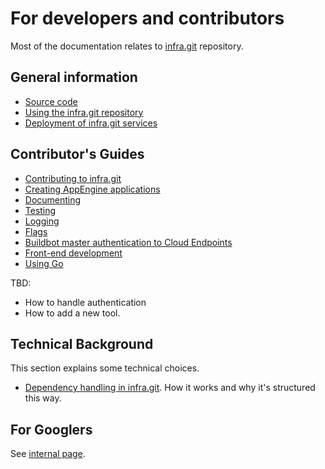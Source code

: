 # For developers and contributors

Most of the documentation relates to
[infra.git](https://chromium.googlesource.com/infra/infra/+/master) repository.

## General information

* [Source code](source.md)
* [Using the infra.git repository](usage.md)
* [Deployment of infra.git services](deployment.md)

## Contributor's Guides

* [Contributing to infra.git](contributing.md)
* [Creating AppEngine
  applications](../appengine/README.md#Creating-an-appengine-application)
* [Documenting](documenting.md)
* [Testing](testing.md)
* [Logging](../infra_libs/logs/README.md)
* [Flags](flags.md)
* [Buildbot master authentication to Cloud Endpoints](master_auth.md)
* [Front-end development](front_end.md)
* [Using Go](../go/README.md)

TBD:

* How to handle authentication
* How to add a new tool.

## Technical Background

This section explains some technical choices.

* [Dependency handling in infra.git](../bootstrap/README.md). How it works and
  why it's structured this way.

## For Googlers

See [internal page](http://go/chrome-infra-docs-internal-root/developers.md).
